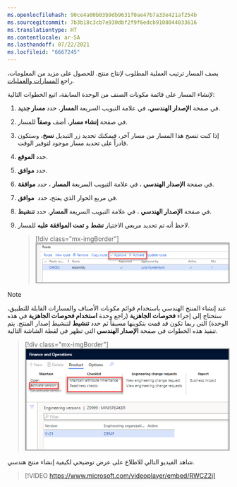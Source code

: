 ```yaml
---
ms.openlocfilehash: 90ce4a00b03b9db9631f0ae47b7a33e421af254b
ms.sourcegitcommit: 7b3b18c3cb7e930dbf2f9f6edcb9108044033616
ms.translationtype: HT
ms.contentlocale: ar-SA
ms.lasthandoff: 07/22/2021
ms.locfileid: "6667245"
---
```

يصف المسار ترتيب العملية المطلوب لإنتاج منتج. للحصول على مزيد من المعلومات، راجع [المسارات والعمليات](https://docs.microsoft.com/dynamics365/supply-chain/production-control/routes-operations/?azure-portal=true).

لإنشاء المسار على قائمة مكونات الصنف من الوحدة السابقة، اتبع الخطوات التالية:

1.  في صفحة **الإصدار الهندسي**، في علامة التبويب السريعة **المسار**، حدد **مسار جديد**.

1.  في صفحة **إنشاء مسار**، أضف **وصفاً** للمسار.

1.  إذا كنت تنسخ هذا المسار من مسار آخر، فيمكنك تحديد زر التبديل **نسخ**، وستكون قادراً على تحديد مسار موجود لتوفير الوقت.

1.  حدد **الموقع**.

1.  حدد **موافق**.

1.  في صفحة **الإصدار الهندسي** ، في علامة التبويب السريعة **المسار** ، حدد **موافقة**.

1.  في مربع الحوار الذي يفتح، حدد  **موافق**.

1.  في صفحة **الإصدار الهندسي** ، في علامة التبويب السريعة **المسار**، حدد **تنشيط**.

1.  لاحظ أنه تم تحديد مربعي الاختيار **نشط** و **‏‏تمت الموافقة عليه** للمسار.

    > [!div class="mx-imgBorder"]
    > [![لقطة شاشة لصفحة الإصدار الهندسي. في علامة التبويب السريعة "المسار"، حدد "مسار جديد".](../media/create-route.png)](../media/create-route.png#lightbox)

> [!NOTE]
> عند إنشاء المنتج الهندسي باستخدام قوائم مكونات الأصناف والمسارات القابلة للتطبيق، ستحتاج إلى إجراء **فحوصات الجاهزية** (راجع وحدة **استخدام فحوصات الجاهزية** في هذه الوحدة) التي ربما تكون قد قمت بتكوينها مسبقاً ثم حدد **تنشيط** لتنشيط إصدار المنتج. يتم تنفيذ هذه الخطوات في صفحة **الإصدار الهندسي** التي تظهر في لقطة الشاشة التالية.

> [!div class="mx-imgBorder"]
> [![لقطة شاشة لقسم الإصدار الهندسي > المنتج > الصيانة >. يتم تمييز زر تنشيط الإصدار. ضمن قسم قائمة الاختيار، يتم تمييز خيارات صيانة توريث السمات وفحوصات الجاهزية.](../media/activate-product-version.png)](../media/activate-product-version.png#lightbox)

شاهد الفيديو التالي للاطلاع على عرض توضيحي لكيفية إنشاء منتج هندسي.

> [!VIDEO https://www.microsoft.com/videoplayer/embed/RWCZ2j]

